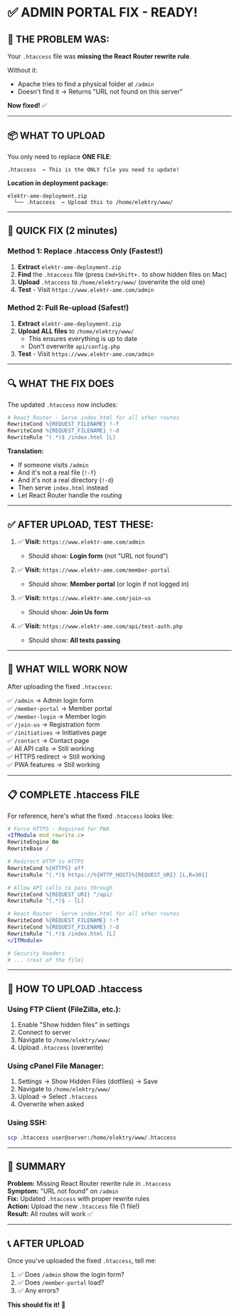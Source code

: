 # ✅ ADMIN PORTAL FIX - READY!

## 🎯 **THE PROBLEM WAS:**

Your `.htaccess` file was **missing the React Router rewrite rule**.

Without it:
- Apache tries to find a physical folder at `/admin`
- Doesn't find it → Returns "URL not found on this server"

**Now fixed!** ✅

---

## 📦 **WHAT TO UPLOAD**

You only need to replace **ONE FILE**:

```
.htaccess  ← This is the ONLY file you need to update!
```

**Location in deployment package:**
```
elektr-ame-deployment.zip
  └── .htaccess  ← Upload this to /home/elektry/www/
```

---

## 🚀 **QUICK FIX (2 minutes)**

### Method 1: Replace .htaccess Only (Fastest!)

1. **Extract** `elektr-ame-deployment.zip`
2. **Find** the `.htaccess` file (press `Cmd+Shift+.` to show hidden files on Mac)
3. **Upload** `.htaccess` to `/home/elektry/www/` (overwrite the old one)
4. **Test** - Visit `https://www.elektr-ame.com/admin`

### Method 2: Full Re-upload (Safest!)

1. **Extract** `elektr-ame-deployment.zip`
2. **Upload ALL files** to `/home/elektry/www/`
   - This ensures everything is up to date
   - Don't overwrite `api/config.php`
3. **Test** - Visit `https://www.elektr-ame.com/admin`

---

## 🔍 **WHAT THE FIX DOES**

The updated `.htaccess` now includes:

```apache
# React Router - Serve index.html for all other routes
RewriteCond %{REQUEST_FILENAME} !-f
RewriteCond %{REQUEST_FILENAME} !-d
RewriteRule ^(.*)$ /index.html [L]
```

**Translation:**
- If someone visits `/admin`
- And it's not a real file (`!-f`)
- And it's not a real directory (`!-d`)
- Then serve `index.html` instead
- Let React Router handle the routing

---

## ✅ **AFTER UPLOAD, TEST THESE:**

1. ✅ **Visit:** `https://www.elektr-ame.com/admin`
   - Should show: **Login form** (not "URL not found")

2. ✅ **Visit:** `https://www.elektr-ame.com/member-portal`
   - Should show: **Member portal** (or login if not logged in)

3. ✅ **Visit:** `https://www.elektr-ame.com/join-us`
   - Should show: **Join Us form**

4. ✅ **Visit:** `https://www.elektr-ame.com/api/test-auth.php`
   - Should show: **All tests passing**

---

## 🎉 **WHAT WILL WORK NOW**

After uploading the fixed `.htaccess`:

✅ `/admin` → Admin login form  
✅ `/member-portal` → Member portal  
✅ `/member-login` → Member login  
✅ `/join-us` → Registration form  
✅ `/initiatives` → Initiatives page  
✅ `/contact` → Contact page  
✅ All API calls → Still working  
✅ HTTPS redirect → Still working  
✅ PWA features → Still working  

---

## 📋 **COMPLETE .htaccess FILE**

For reference, here's what the fixed `.htaccess` looks like:

```apache
# Force HTTPS - Required for PWA
<IfModule mod_rewrite.c>
RewriteEngine On
RewriteBase /

# Redirect HTTP to HTTPS
RewriteCond %{HTTPS} off
RewriteRule ^(.*)$ https://%{HTTP_HOST}%{REQUEST_URI} [L,R=301]

# Allow API calls to pass through
RewriteCond %{REQUEST_URI} ^/api/
RewriteRule ^(.*)$ - [L]

# React Router - Serve index.html for all other routes
RewriteCond %{REQUEST_FILENAME} !-f
RewriteCond %{REQUEST_FILENAME} !-d
RewriteRule ^(.*)$ /index.html [L]
</IfModule>

# Security Headers
# ... (rest of the file)
```

---

## 🔧 **HOW TO UPLOAD .htaccess**

### Using FTP Client (FileZilla, etc.):
1. Enable "Show hidden files" in settings
2. Connect to server
3. Navigate to `/home/elektry/www/`
4. Upload `.htaccess` (overwrite)

### Using cPanel File Manager:
1. Settings → Show Hidden Files (dotfiles) → Save
2. Navigate to `/home/elektry/www/`
3. Upload → Select `.htaccess`
4. Overwrite when asked

### Using SSH:
```bash
scp .htaccess user@server:/home/elektry/www/.htaccess
```

---

## 🎯 **SUMMARY**

**Problem:** Missing React Router rewrite rule in `.htaccess`  
**Symptom:** "URL not found" on `/admin`  
**Fix:** Updated `.htaccess` with proper rewrite rules  
**Action:** Upload the new `.htaccess` file (1 file!)  
**Result:** All routes will work ✅  

---

## 📞 **AFTER UPLOAD**

Once you've uploaded the fixed `.htaccess`, tell me:

1. ✅ Does `/admin` show the login form?
2. ✅ Does `/member-portal` load?
3. ✅ Any errors?

**This should fix it!** 🎉

